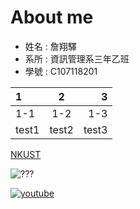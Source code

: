 # About me
- 姓名 : 詹翔驛
- 系所 : 資訊管理系三年乙班
- 學號 : C107118201

| 1 | 2 | 3 |
|:--|:-:|--:|
|1-1|1-2|1-3|
|test1|test2|test3|

[NKUST](https://www.nkust.edu.tw/)

![???](https://s.yimg.com/ny/api/res/1.2/cLKJVVzPOLmCPrhi2BIzjQ--/YXBwaWQ9aGlnaGxhbmRlcjt3PTk2MDtoPTY2My44Mjk3ODcyMzQwNDI2/https://s.yimg.com/uu/api/res/1.2/jhuk9fDPrUKjqaGHDUOXvQ--~B/aD02NTA7dz05NDA7YXBwaWQ9eXRhY2h5b24-/https://media.zenfs.com/en/dailytopshare.tumblr.com/82b761c2263f696b661288a8ee10605a)

[![youtube](https://img.youtube.com/vi/MHMjzUfYeFs/0.jpg)](https://www.youtube.com/watch?v=MHMjzUfYeFs)